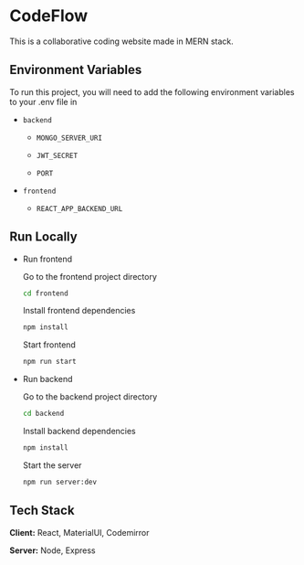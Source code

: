 

# CodeFlow

This is a collaborative coding website made in MERN stack.

## Environment Variables

To run this project, you will need to add the following environment variables to your .env file in

- `backend`

    - `MONGO_SERVER_URI`

    - `JWT_SECRET`

    - `PORT`

- `frontend`

    - `REACT_APP_BACKEND_URL`

## Run Locally



- Run frontend

  Go to the frontend project directory

  ```bash
  cd frontend
  ```

  Install frontend dependencies

  ```bash
  npm install
  ```

  Start frontend

  ```bash
  npm run start
  ```

- Run backend

  Go to the backend project directory

  ```bash
  cd backend
  ```

  Install backend dependencies

  ```bash
  npm install
  ```

  Start the server

  ```bash
  npm run server:dev
  ```

## Tech Stack

**Client:** React, MaterialUI, Codemirror

**Server:** Node, Express




